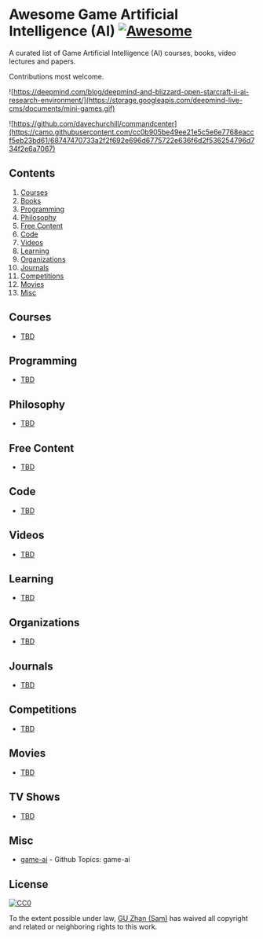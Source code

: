 # Awesome Game Artificial Intelligence (AI) [![Awesome](https://cdn.rawgit.com/sindresorhus/awesome/d7305f38d29fed78fa85652e3a63e154dd8e8829/media/badge.svg)](https://github.com/sindresorhus/awesome)

A curated list of Game Artificial Intelligence (AI) courses, books, video lectures and papers.

Contributions most welcome.

![https://deepmind.com/blog/deepmind-and-blizzard-open-starcraft-ii-ai-research-environment/](https://storage.googleapis.com/deepmind-live-cms/documents/mini-games.gif)

![https://github.com/davechurchill/commandcenter](https://camo.githubusercontent.com/cc0b905be49ee21e5c5e6e7768eaccf5eb23bd61/68747470733a2f2f692e696d6775722e636f6d2f536254796d734f2e6a7067)

## Contents

1. [Courses](#courses)
2. [Books](#books)
3. [Programming](#programming)
4. [Philosophy](#philosophy)
5. [Free Content](#free-content)
6. [Code](#code)
7. [Videos](#videos)
8. [Learning](#learning)
9. [Organizations](#organizations)
10. [Journals](#journals)
11. [Competitions](#competitions)
12. [Movies](#movies)
13. [Misc](#misc)


## Courses

* [TBD](https://www.iss.nus.edu.sg/about-us/staff/detail/201/GU%20Zhan)

## Programming

* [TBD](https://www.iss.nus.edu.sg/about-us/staff/detail/201/GU%20Zhan)

## Philosophy

* [TBD](https://www.iss.nus.edu.sg/about-us/staff/detail/201/GU%20Zhan)

## Free Content

* [TBD](https://www.iss.nus.edu.sg/about-us/staff/detail/201/GU%20Zhan)

## Code

* [TBD](https://www.iss.nus.edu.sg/about-us/staff/detail/201/GU%20Zhan)

## Videos

* [TBD](https://www.iss.nus.edu.sg/about-us/staff/detail/201/GU%20Zhan)

## Learning

* [TBD](https://www.iss.nus.edu.sg/about-us/staff/detail/201/GU%20Zhan)

## Organizations

* [TBD](https://www.iss.nus.edu.sg/about-us/staff/detail/201/GU%20Zhan)

## Journals

* [TBD](https://www.iss.nus.edu.sg/about-us/staff/detail/201/GU%20Zhan)

## Competitions

* [TBD](https://www.iss.nus.edu.sg/about-us/staff/detail/201/GU%20Zhan)

## Movies

* [TBD](https://www.iss.nus.edu.sg/about-us/staff/detail/201/GU%20Zhan)

## TV Shows

* [TBD](https://www.iss.nus.edu.sg/about-us/staff/detail/201/GU%20Zhan)

## Misc

* [game-ai](https://github.com/topics/game-ai) - Github Topics: game-ai

## License

[![CC0](http://i.creativecommons.org/p/zero/1.0/88x31.png)](http://creativecommons.org/publicdomain/zero/1.0/)

To the extent possible under law, [GU Zhan (Sam)](https://www.iss.nus.edu.sg/about-us/staff/detail/201/GU%20Zhan) has waived all copyright and related or neighboring rights to this work.
